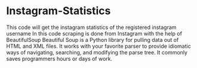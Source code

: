 # Instagram-Statistics
This code will get the instagram statistics of the registered instagram username
In this code scraping is done from Instagram with the help of BeautifulSoup
Beautiful Soup is a Python library for pulling data out of HTML and XML files. It works with your favorite parser to provide idiomatic ways of navigating, searching,
and modifying the parse tree. It commonly saves programmers hours or days of work.
